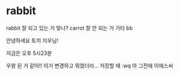 # rabbit
rabbit
잘 되고 있는 거 맞나?
carrot 
잘 안 되는 거 가타 bb




안녕하세요 토끼 지우님!



지금은 오후 5시23분


우왕 된 거 같아!!
이거 변경하고 뭐였더라...
저장할 때 
:wq
아 그전에 이에스씨
